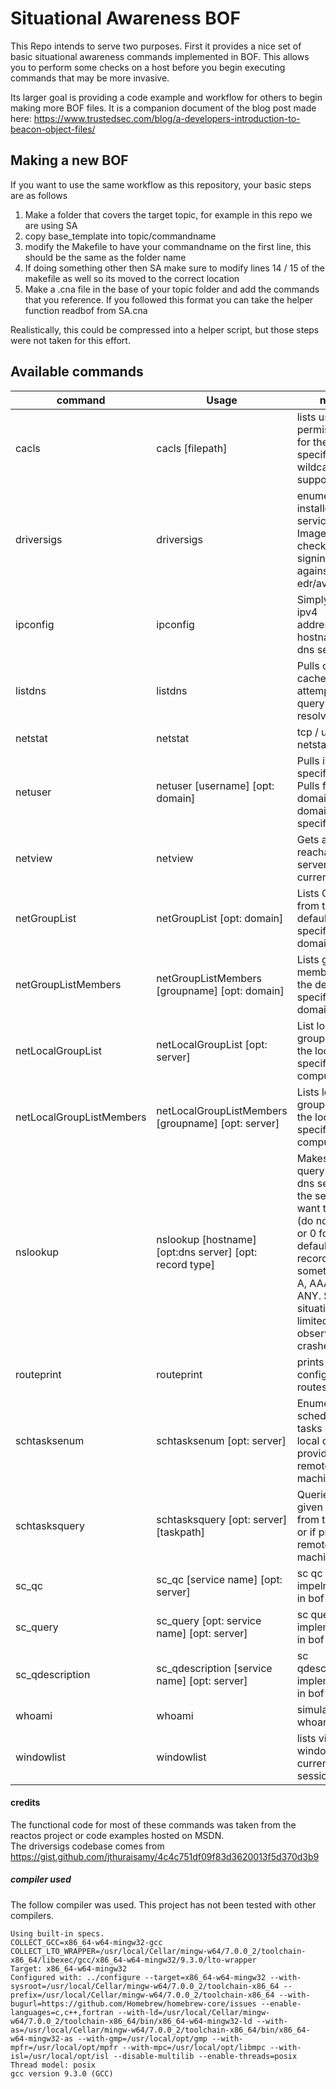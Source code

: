 # Situational Awareness BOF
This Repo intends to serve two purposes.  First it provides a nice set of basic situational awareness commands implemented in BOF.  This allows you to perform some checks on a host before you begin executing commands that may be more invasive.

Its larger goal is providing a code example and workflow for others to begin making more BOF files.  It is a companion document of the blog post made here: https://www.trustedsec.com/blog/a-developers-introduction-to-beacon-object-files/

## Making a new BOF
If you want to use the same workflow as this repository, your basic steps are as follows
1. Make a folder that covers the target topic, for example in this repo we are using SA
2. copy base_template into topic/commandname
3. modify the Makefile to have your commandname on the first line, this should be the same as the folder name
4. If doing something other then SA make sure to modify lines 14 / 15 of the makefile as well so its moved to the correct location
5. Make a .cna file in the base of your topic folder and add the commands that you reference.  If you followed this format you can take the helper function readbof from SA.cna

Realistically, this could be compressed into a helper script, but those steps were not taken for this effort.

## Available commands
|command|Usage|notes|
|-------|-----|-----|
|cacls|cacls [filepath]|lists user permissions for the specified file, wildcards supported|
|driversigs|driversigs| enumerate installed services Imagepaths to check the signing cert against known edr/av vendors|
|ipconfig|ipconfig| Simply gets ipv4 addresses, hostname and dns server|
|listdns|listdns| Pulls dns cache entries, attempts to query and resolve each|
|netstat|netstat| tcp / udp ipv4 netstat listing|
|netuser|netuser [username] [opt: domain]| Pulls info about specific user.  Pulls from domain if a domainname is specified|
|netview|netview| Gets a list of reachable servers in the current domain|
|netGroupList|netGroupList [opt: domain]|Lists Groups from the default (or specified) domain|
|netGroupListMembers|netGroupListMembers [groupname] [opt: domain]| Lists group members from the default (or specified) domain|
|netLocalGroupList|netLocalGroupList [opt: server]|List local groups from the local (or specified) computer|
|netLocalGroupListMembers|netLocalGroupListMembers [groupname] [opt: server]| Lists local groups from the local (or specified) computer|
|nslookup|nslookup [hostname] [opt:dns server] [opt: record type]| Makes a dns query.<br/>  dns server is the server you want to query (do not specify or 0 for default) <br/>record type is something like A, AAAA, or ANY.  Some situations are limited due to observed crashes.|
|routeprint|routeprint| prints ipv4 configured routes|
|schtasksenum|schtasksenum [opt: server]| Enumerates all scheduled tasks on the local or if provided remote machine|
|schtasksquery|schtasksquery [opt: server] [taskpath]| Queries the given task from the local or if provided remote machine|
|sc_qc|sc_qc [service name] [opt: server]| sc qc impelmentation in bof|
|sc_query|sc_query [opt: service name] [opt: server]| sc query implementation in bof|
|sc_qdescription|sc_qdescription [service name] [opt: server] | sc qdescription implementation in bof|
|whoami|whoami| simulates whoami /all|
|windowlist|windowlist| lists visible windows in the current users session|



#### credits
The functional code for most of these commands was taken from the reactos project or code examples hosted on MSDN.  
The driversigs codebase comes from https://gist.github.com/jthuraisamy/4c4c751df09f83d3620013f5d370d3b9

##### compiler used
The follow compiler was used.  This project has not been tested with other compilers.
```
Using built-in specs.
COLLECT_GCC=x86_64-w64-mingw32-gcc
COLLECT_LTO_WRAPPER=/usr/local/Cellar/mingw-w64/7.0.0_2/toolchain-x86_64/libexec/gcc/x86_64-w64-mingw32/9.3.0/lto-wrapper
Target: x86_64-w64-mingw32
Configured with: ../configure --target=x86_64-w64-mingw32 --with-sysroot=/usr/local/Cellar/mingw-w64/7.0.0_2/toolchain-x86_64 --prefix=/usr/local/Cellar/mingw-w64/7.0.0_2/toolchain-x86_64 --with-bugurl=https://github.com/Homebrew/homebrew-core/issues --enable-languages=c,c++,fortran --with-ld=/usr/local/Cellar/mingw-w64/7.0.0_2/toolchain-x86_64/bin/x86_64-w64-mingw32-ld --with-as=/usr/local/Cellar/mingw-w64/7.0.0_2/toolchain-x86_64/bin/x86_64-w64-mingw32-as --with-gmp=/usr/local/opt/gmp --with-mpfr=/usr/local/opt/mpfr --with-mpc=/usr/local/opt/libmpc --with-isl=/usr/local/opt/isl --disable-multilib --enable-threads=posix
Thread model: posix
gcc version 9.3.0 (GCC) 
```

